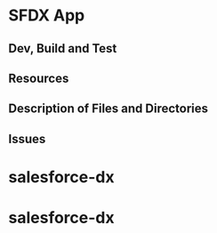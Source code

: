 # SFDX  App

## Dev, Build and Test


## Resources


## Description of Files and Directories


## Issues


# salesforce-dx
# salesforce-dx
